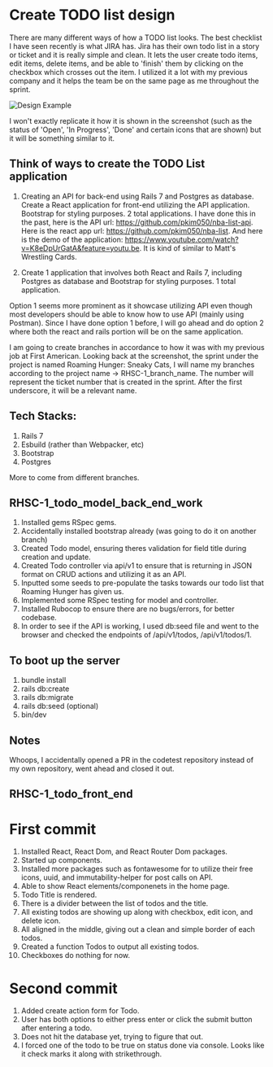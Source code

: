 # Create TODO list design
There are many different ways of how a TODO list looks. The best checklist I have seen recently is what JIRA has. Jira has their own todo list in a story or ticket and it is really simple and clean. It lets the user create todo items, edit items, delete items, and be able to 'finish' them by clicking on the checkbox which crosses out the item. I utilized it a lot with my previous company and it helps the team be on the same page as me throughout the sprint.

![Design Example](https://gyazo.com/34e95fd8786cb6ffba88e8dbbf2f5b1d)

I won't exactly replicate it how it is shown in the screenshot (such as the status of 'Open', 'In Progress', 'Done' and certain icons that are shown) but it will be something similar to it.

## Think of ways to create the TODO List application
1. Creating an API for back-end using Rails 7 and Postgres as database. Create a React application for front-end utilizing the API application. Bootstrap for styling purposes. 2 total applications. I have done this in the past, here is the API url: https://github.com/pkim050/nba-list-api. Here is the react app url: https://github.com/pkim050/nba-list. And here is the demo of the application: https://www.youtube.com/watch?v=K8eDpUrGatA&feature=youtu.be. It is kind of similar to Matt's Wrestling Cards.

2. Create 1 application that involves both React and Rails 7, including Postgres as database and Bootstrap for styling purposes. 1 total application.

Option 1 seems more prominent as it showcase utilizing API even though most developers should be able to know how to use API (mainly using Postman). Since I have done option 1 before, I will go ahead and do option 2 where both the react and rails portion will be on the same application.

I am going to create branches in accordance to how it was with my previous job at First American. Looking back at the screenshot, the sprint under the project is named Roaming Hunger: Sneaky Cats, I will name my branches according to the project name -> RHSC-1_branch_name. The number will represent the ticket number that is created in the sprint. After the first underscore, it will be a relevant name.

## Tech Stacks:
1. Rails 7
2. Esbuild (rather than Webpacker, etc)
3. Bootstrap
4. Postgres

More to come from different branches.

## RHSC-1_todo_model_back_end_work
1. Installed gems RSpec gems.
2. Accidentally installed bootstrap already (was going to do it on another branch)
3. Created Todo model, ensuring theres validation for field title during creation and update.
4. Created Todo controller via api/v1 to ensure that is returning in JSON format on CRUD actions and utilizing it as an API.
5. Inputted some seeds to pre-populate the tasks towards our todo list that Roaming Hunger has given us.
6. Implemented some RSpec testing for model and controller.
7. Installed Rubocop to ensure there are no bugs/errors, for better codebase.
8. In order to see if the API is working, I used db:seed file and went to the browser and checked the endpoints of /api/v1/todos, /api/v1/todos/1.

## To boot up the server
1. bundle install
2. rails db:create
3. rails db:migrate
4. rails db:seed (optional)
5. bin/dev

## Notes
Whoops, I accidentally opened a PR in the codetest repository instead of my own repository, went ahead and closed it out.

## RHSC-1_todo_front_end
# First commit
1. Installed React, React Dom, and React Router Dom packages.
2. Started up components.
3. Installed more packages such as fontawesome for to utilize their free icons, uuid, and immutability-helper for post calls on API.
4. Able to show React elements/componenets in the home page.
5. Todo Title is rendered.
6. There is a divider between the list of todos and the title.
7. All existing todos are showing up along with checkbox, edit icon, and delete icon.
8. All aligned in the middle, giving out a clean and simple border of each todos.
9. Created a function Todos to output all existing todos.
10. Checkboxes do nothing for now.

# Second commit
1. Added create action form for Todo.
2. User has both options to either press enter or click the submit button after entering a todo.
3. Does not hit the database yet, trying to figure that out.
4. I forced one of the todo to be true on status done via console. Looks like it check marks it along with strikethrough.

